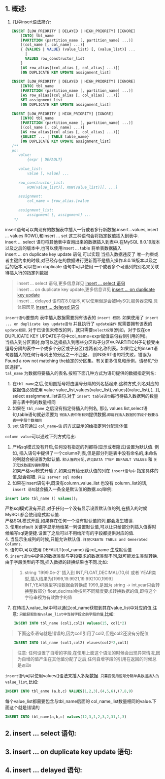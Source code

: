 ## 1. 概述:
1. 几种insert语法简介:
```sql
   INSERT [LOW_PRIORITY | DELAYED | HIGH_PRIORITY] [IGNORE]
       [INTO] tbl_name
       [PARTITION (partition_name [, partition_name] ...)]
       [(col_name [, col_name] ...)]
       { {VALUES | VALUE} (value_list) [, (value_list)] ...
         |
         VALUES row_constructor_list
       }
       [AS row_alias[(col_alias [, col_alias] ...)]]
       [ON DUPLICATE KEY UPDATE assignment_list]
   
   INSERT [LOW_PRIORITY | DELAYED | HIGH_PRIORITY] [IGNORE]
       [INTO] tbl_name
       [PARTITION (partition_name [, partition_name] ...)]
       [AS row_alias[(col_alias [, col_alias] ...)]]
       SET assignment_list
       [ON DUPLICATE KEY UPDATE assignment_list]
   
   INSERT [LOW_PRIORITY | HIGH_PRIORITY] [IGNORE]
       [INTO] tbl_name
       [PARTITION (partition_name [, partition_name] ...)]
       [(col_name [, col_name] ...)]
       [AS row_alias[(col_alias [, col_alias] ...)]]
       {SELECT ... | TABLE table_name}
       [ON DUPLICATE KEY UPDATE assignment_list]
   /**
   ps:
      value:
          {expr | DEFAULT}
      
      value_list:
          value [, value] ...
      
      row_constructor_list:
          ROW(value_list)[, ROW(value_list)][, ...]
      
      assignment:
          col_name = [row_alias.]value
      
      assignment_list:
          assignment [, assignment] ...
    */
```  

insert语句可以向现有的数据表中插入一行或者多行新数据.insert...values,insert ... values ROW(),和insert ... set 这三种语句会将指定数值插入到表中.  
insert ... select 语句将其他表中查询出来的数据插入到表中.在MySQL 8.0.19版本以及之后的版本中,也可以使用insert ... table 将单表数据插入  
insert ... on duplicate key update 语句,可以实现 当插入数据违反了 唯一约束或者主键约束的时候,对已经存在的数据进行更新而不是插入操作.8.0.19版本以及之后的版本,可以在on duplicate
语句中可以使用 一个或者多个可选列的别名来关联待插入行的指定列数据  
> insert ... select 语句,更多信息详见 [insert ... select 语句](#2-insert--select-)  
> insert ... on duplicate key update,更多信息详见 [insert ... on duplicate key update](#3-insert--on-duplicate-key-update-)  
> insert ... delayed 语句在8.0版本,可以使用但是会被MySQL服务器忽略,具体原因见 [insert ... delayed 语句](#4-insert--delayed-)

`insert语句`要想向 表中插入数据需要拥有该表的 `insert 权限`. 如果使用了 `insert ... on duplicate key update语句` 并且执行了 `update操作` 就需要拥有该表的 
`update权限`. 对于已读但未修改的列，就只需要`select权限`(例如，对于仅在on DUPLICATE KEY UPDATE子句中col_name=expr赋值语句右侧引用的列)。  
当插入到分区表时,你可以选择插入到哪些分区和子分区中.PARTITION子句接受由逗号分隔的表中一个或多个分区或子分区(或两者)名称列表。如果给定的insert语句要插入的任何行与列出的分区之一不匹配，
则INSERT语句将失败，错误为Found a row not matching the给定的分区集。有关更多信息和示例，请参见“分区选择”。  
`tal_name` 为数据将要插入的表名.按照下面几种方式为语句提供的数据指定列名:
1. 在`tbl_name`之后,使用圆括号将由逗号分隔的列名括起来.这种方式,列名对应的数据值必须使用 value value_list,values(value_list),values[(value_list),(...)],
   select assignment_list语句.对于 `insert table语句`每行待插入数据列的数量要与表中列的数量相同
2. 如果在 `tbl_name` 之后没有指定待插入的列名, 那么 values list,select语句,table语句就必须要为 `待插入表中所有列`提供数据.`即每行插入数据的字段个数要与表中字段个数相同`
3. set 语句通过 `col_name=值` 的方式显示的给指定列分配具体值

`column value`可以通过下列方式给出:  
1. 严格sql模式没有开启,任何没有指定的列都将(显示或者隐式)设置为默认值. 例如, 插入语句中提供了一个column列表,但是部分列是表中没有命名的,未命名的列就会被设置为默认值.
   `默认值的分配,详见DATA TYEP DEFAULT VALUES` 和 `关于无效数据的强制限制`  
   如果严格sql模式开启了,如果没有给无默认值的列在 `insert语句中` 指定具体的值,就会报错. `详见 server sql modes`  
2. 如果在insert语句中,既没有column_value_list 也没有 column_list的话, `insert 语句`就会插入一条全是默认值的数据.sql举例:
```sql
insert into tbl_name () values();
```
严格sql模式没有开启,对于任何一个没有显示设置默认值的列,在插入的时候MySQL都会使用隐式默认值.  
严格SQL模式开启,如果存在任何一个没有默认值的列,都会发生错误.  
3. 使用default 关键字显示地给某一列设置默认值,可以让只给部分列插入值得时候编写sql更便捷.设置了之后可以不用给所有的字段都提供对应的值.  
4. 当显示生成列的时候,只能允许默认值. `详见CREATE TABLE and Generated Columns.`  
5. 语句中,可以使用 DEFAULT(col_name) 给col_name 生成默认值  
6. `insert语句`中提供的数据类型与字段要求的数据类型不同,就可能发生类型转换.由于字段类型的不同,插入数据的转换结果也不同.比如:
> 1. string '1999.0e-2' 插入到 INT,FLOAT,DECIMAL(10,6) 或者 YEAR类型,插入结果为[1999,19.9921,19.992100,1999]  
> INT,YEAR类型字段数据会转换成 1999,是因为 string -> int,year只会转换整数部分 
> float,decimal会按照不同精度要求转换数据的值,即将这个字符串视为有效数字的值

7. 在待插入value_list中可以通过col_name获取到其在value_list中对应的值,注意: `只能获取到在value_list中当前字段之前字段的值`,比如:
```sql 
    INSERT INTO tbl_name (col1,col2) values(15, col1*2)
```
> 下面这条语句就是错误的,因为col1引用了col2,但是col2还没有分配值
```sql
    INSERT INTO tbl_name (col1,col2) vlaues(col2*2,col1)
```
> 注意: 任何设置了自增的字段,在使用上面这个语法的时候会出现异常情况,因为自增的值产生在其他值分配了之后,任何自增字段的引用在返回的时候总是`返回0`  

`insert语句`可以使用values()语法来插入多条数据. `只需要使用逗号分隔单条数据插入的value_list`,比如:
```sql
INSERT INTO tbl_anme (a,b,c) VALUES(1,2,3),(4,5,6),(7,8,9)
```
每个value_list都需要包含与tbl_name后面的 col_name_list数量相同的value.下面这个就是错误的
```sql
INSERT INTO tbl_name(a,b,c) values(12,3,1,2,3,2,31,1,3)
```

## 2. insert ... select 语句:
## 3. insert ... on duplicate key update 语句:
## 4. insert ... delayed 语句:
